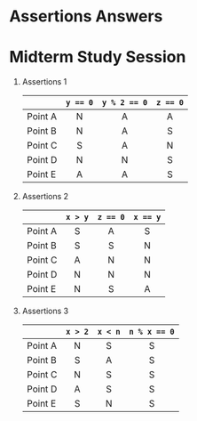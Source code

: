# Assertions Answers
# Midterm Study Session

1. Assertions 1

	| | `y == 0` | `y % 2 == 0` | `z == 0` |
	| :--- | :---: | :---: | :---: |
	| Point A | N | A | A |
	| Point B | N | A | S |
	| Point C | S | A | N |
	| Point D | N | N | S |
	| Point E | A | A | S |

2. Assertions 2

	| | `x > y` | `z == 0` | `x == y` |
	| :--- | :---: | :---: | :---: |
	| Point A | S | A | S |
	| Point B | S | S | N |
	| Point C | A | N | N |
	| Point D | N | N | N |
	| Point E | N | S | A |
	
3. Assertions 3

	|  | `x > 2` | `x < n` | `n % x == 0` |
	| :--- | :---: | :---: | :---: |
	| Point A | N | S | S |
	| Point B | S | A | S |
	| Point C | N | S | S |
	| Point D | A | S | S |
	| Point E | S | N | S |


